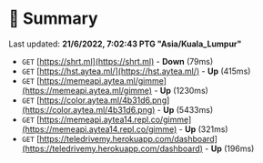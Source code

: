 # 📖 Summary
Last updated: **21/6/2022, 7:02:43 PTG "Asia/Kuala_Lumpur"**

- `GET` [https://shrt.ml](https://shrt.ml) - **Down** (79ms)
- `GET` [https://hst.aytea.ml/](https://hst.aytea.ml/) - **Up** (415ms)
- `GET` [https://memeapi.aytea.ml/gimme](https://memeapi.aytea.ml/gimme) - **Up** (1230ms)
- `GET` [https://color.aytea.ml/4b31d6.png](https://color.aytea.ml/4b31d6.png) - **Up** (5433ms)
- `GET` [https://memeapi.aytea14.repl.co/gimme](https://memeapi.aytea14.repl.co/gimme) - **Up** (321ms)
- `GET` [https://teledrivemy.herokuapp.com/dashboard](https://teledrivemy.herokuapp.com/dashboard) - **Up** (196ms)
